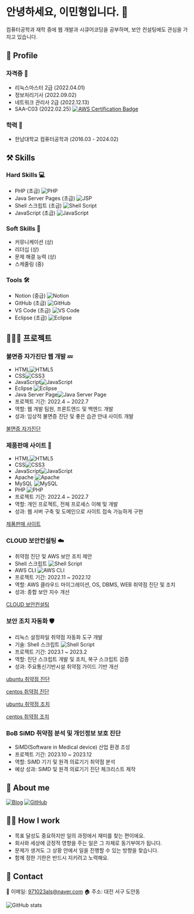 # 안녕하세요, 이민형입니다. 👋

컴퓨터공학과 재학 중에 웹 개발과 시큐어코딩을 공부하며, 보안 컨설팅에도 관심을 가지고 있습니다.

## 🔎 Profile

### 자격증 📜
- 리눅스마스터 2급 (2022.04.01)
- 정보처리기사 (2022.09.02)
- 네트워크 관리사 2급 (2022.12.13)
- SAA-C03 (2022.02.25) [![AWS Certification Badge](https://img.shields.io/badge/AWS-Certification-blue)](https://www.credly.com/badges/9040d238-7e1d-4663-8a91-2c5319368d50/public_url)

### 학력 🏫
- 한남대학교 컴퓨터공학과 (2016.03 - 2024.02)

## ⚒️ Skills

### Hard Skills 💻
- PHP (초급) ![PHP](https://img.shields.io/badge/-PHP-777BB4?style=flat&logo=php&logoColor=white)
- Java Server Pages (초급) ![JSP](https://img.shields.io/badge/-JSP-007396?style=flat&logo=java&logoColor=white)
- Shell 스크립트 (초급) ![Shell Script](https://img.shields.io/badge/-Shell%20Script-4EAA25?style=flat&logo=gnu-bash&logoColor=white)
- JavaScript (초급) ![JavaScript](https://img.shields.io/badge/-JavaScript-F7DF1E?style=flat&logo=javascript&logoColor=black)

### Soft Skills 🌟
- 커뮤니케이션 (상)
- 리더십 (상)
- 문제 해결 능력 (상)
- 스케줄링 (중)

### Tools 🛠️
- Notion (중급) ![Notion](https://img.shields.io/badge/-Notion-black?style=flat&logo=notion&logoColor=white)
- GitHub (초급) ![GitHub](https://img.shields.io/badge/-GitHub-181717?style=flat&logo=github)
- VS Code (초급) ![VS Code](https://img.shields.io/badge/-VS%20Code-007ACC?style=flat&logo=visual-studio-code&logoColor=white)
- Eclipse (초급) ![Eclipse](https://img.shields.io/badge/-Eclipse-2C2255?style=flat&logo=eclipse&logoColor=white)


## 👩🏻‍💻 프로젝트

### 불면증 자가진단 웹 개발 💤
- HTML![HTML5](https://img.shields.io/badge/-HTML5-E34F26?style=flat&logo=html5&logoColor=white)
- CSS![CSS3](https://img.shields.io/badge/-CSS3-1572B6?style=flat&logo=css3&logoColor=white)
- JavaScript![JavaScript](https://img.shields.io/badge/-JavaScript-F7DF1E?style=flat&logo=javascript&logoColor=black)
- Eclipse ![Eclipse](https://img.shields.io/badge/-Eclipse-2C2255?style=flat&logo=eclipse&logoColor=white)
- Java Server Page![Java Server Page](https://img.shields.io/badge/-Java%20Server%20Page-007396?style=flat&logo=java&logoColor=white)
- 프로젝트 기간: 2022.4 ~ 2022.7
- 역할: 웹 개발 팀원, 프론트엔드 및 백엔드 개발
- 성과: 임상적 불면증 진단 및 좋은 습관 안내 사이트 개발

[불면증 자가진단](https://github.com/971023als/jsp)

### 제품판매 사이트 🛒
- HTML![HTML5](https://img.shields.io/badge/-HTML5-E34F26?style=flat&logo=html5&logoColor=white)
- CSS![CSS3](https://img.shields.io/badge/-CSS3-1572B6?style=flat&logo=css3&logoColor=white)
- JavaScript![JavaScript](https://img.shields.io/badge/-JavaScript-F7DF1E?style=flat&logo=javascript&logoColor=black)
- Apache ![Apache](https://img.shields.io/badge/-Apache-D22128?style=flat&logo=apache&logoColor=white)
- MySQL ![MySQL](https://img.shields.io/badge/-MySQL-4479A1?style=flat&logo=mysql&logoColor=white)
- PHP ![PHP](https://img.shields.io/badge/-PHP-777BB4?style=flat&logo=php&logoColor=white)
- 프로젝트 기간: 2022.4 ~ 2022.7
- 역할: 개인 프로젝트, 전체 프로세스 이해 및 개발
- 성과: 웹 서버 구축 및 도메인으로 사이트 접속 가능하게 구현

[제품판매 사이트](https://github.com/971023als/oldphp)

### CLOUD 보안컨설팅 ☁️
- 취약점 진단 및 AWS 보안 조치 제안
- Shell 스크립트 ![Shell Script](https://img.shields.io/badge/-Shell%20Script-4EAA25?style=flat&logo=gnu-bash&logoColor=white)
- AWS CLI ![AWS CLI](https://img.shields.io/badge/-AWS%20CLI-FF9900?style=flat&logo=amazonaws&logoColor=white)
- 프로젝트 기간: 2022.11 ~ 2022.12
- 역할: AWS 클라우드 마이그레이션, OS, DBMS, WEB 취약점 진단 및 조치
- 성과: 종합 보안 지수 개선

[CLOUD 보안컨설팅](https://github.com/971023als/php)

### 보안 조치 자동화 🛡️
- 리눅스 설정파일 취약점 자동화 도구 개발
- 기술: Shell 스크립트 ![Shell Script](https://img.shields.io/badge/-Shell%20Script-4EAA25?style=flat&logo=gnu-bash&logoColor=white)
- 프로젝트 기간: 2023.1 ~ 2023.2
- 역할: 진단 스크립트 개발 및 조치, 복구 스크립트 검증
- 성과: 주요통신기반시설 취약점 가이드 기반 개선

[ubuntu 취약점 진단](https://github.com/971023als/ubunut-vul)

[centos 취약점 진단](https://github.com/971023als/centos-vul)

[ubuntu 취약점 조치](https://github.com/971023als/ubud)

[centos 취약점 조치](https://github.com/971023als/ced)  


### BoB SiMD 취약점 분석 및 개인정보 보호 진단
- SiMD(Software in Medical device) 산업 환경 조성
- 프로젝트 기간: 2023.10 ~ 2023.12
- 역할: SiMD 기기 및 원격 의료기기 취약점 분석
- 예상 성과: SiMD 및 원격 의료기기 진단 체크리스트 제작

## 💫 About me

[![Blog](https://img.shields.io/badge/티스토리-보안%20직무%20포트폴리오-blue)](https://59lee.tistory.com/?page=3)
[![GitHub](https://img.shields.io/badge/GitHub-971023als-lightgrey?style=flat&logo=github)](https://github.com/971023als)

## 🙋🏻 How I work

- 목표 달성도 중요하지만 일의 과정에서 재미를 찾는 편이에요.
- 회사와 세상에 긍정적 영향을 주는 일은 그 자체로 동기부여가 됩니다.
- 문제가 생겨도 그 상황 안에서 일을 진행할 수 있는 방향을 찾습니다.
- 함께 정한 기한은 반드시 지키려고 노력해요.

## 👋 Contact

📧 이메일: [971023als@naver.com](mailto:971023als@naver.com)
🏠 주소: 대전 서구 도안동


![GitHub stats](https://github-readme-stats.vercel.app/api?username=971023als&show_icons=true&theme=omni)

